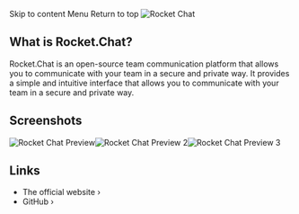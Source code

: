 Skip to content
Menu
Return to top
![Rocket Chat](https://raw.githubusercontent.com/RocketChat/Rocket.Chat.Artwork/master/Logos/2020/png/logo-horizontal-red.png)
## What is Rocket.Chat? ​
Rocket.Chat is an open-source team communication platform that allows you to communicate with your team in a secure and private way. It provides a simple and intuitive interface that allows you to communicate with your team in a secure and private way.
## Screenshots ​
![Rocket Chat Preview](https://cdn.prod.website-files.com/611a19b9853b7414a0f6b3f6/66d581308d32c005c08e1d32_emergency%20response.avif)![Rocket Chat Preview 2](https://cdn.prod.website-files.com/611a19b9853b7414a0f6b3f6/66d6b552743cdc359b7b9fda_Group%205006.avif)![Rocket Chat Preview 3](https://cdn.prod.website-files.com/611a19b9853b7414a0f6b3f6/6298ae98a2113078342a1c9c_team-collaboration.avif)
## Links ​
  * The official website ›
  * GitHub ›


